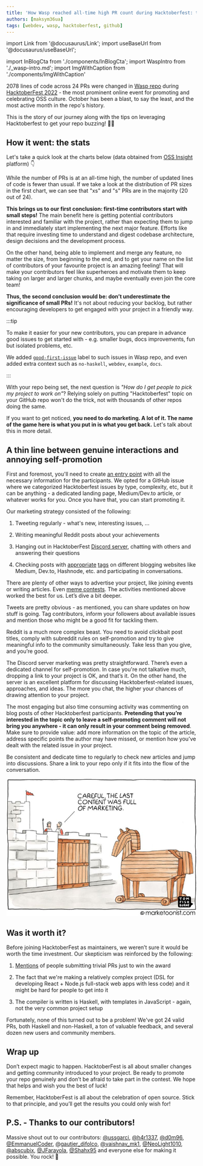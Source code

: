 ```yaml
---
title: 'How Wasp reached all-time high PR count during Hacktoberfest: tips for OSS maintainers'
authors: [maksym36ua]
tags: [webdev, wasp, hacktoberfest, github]
---
```


import Link from '@docusaurus/Link';
import useBaseUrl from '@docusaurus/useBaseUrl';

import InBlogCta from './components/InBlogCta';
import WaspIntro from './_wasp-intro.md';
import ImgWithCaption from './components/ImgWithCaption'


2078 lines of code across 24 PRs were changed in [Wasp repo](https://github.com/wasp-lang/wasp) during [HacktoberFest 2022](https://hacktoberfest.com/) - the most prominent online event for promoting and celebrating OSS culture. October has been a blast, to say the least, and the most active month in the repo's history.

This is the story of our journey along with the tips on leveraging Hacktoberfest to get your repo buzzing! 🐝🐝

## How it went: the stats

Let's take a quick look at the charts below (data obtained from [OSS Insight](https://ossinsight.io/analyze/wasp-lang/wasp) platform) 👇

<ImgWithCaption
    alt="PR history"
    source="img/hacktoberfest-wrap-up/pr-history.png"
    caption="24 contributor PRs in Oct, an all-time high!"
/>

<ImgWithCaption
    alt="Lines of code changes"
    source="img/hacktoberfest-wrap-up/code-lines-history.png"
    caption="On the other hand, number of changed LoC isn't that huge"
/>

While the number of PRs is at an all-time high, the number of updated lines of code is fewer than usual. If we take a look at the distribution of PR sizes in the first chart, we can see that "xs" and "s" PRs are in the majority (20 out of 24).

**This brings us to our first conclusion: first-time contributors start with small steps!** The main benefit here is getting potential contributors interested and familiar with the project, rather than expecting them to jump in and
immediately start implementing the next major feature. Efforts like that require investing time to understand and digest codebase architecture, design decisions and the development process.

On the other hand, being able to implement and merge any feature, no matter the size, from beginning to the end, and to get your name on the list of contributors of your favourite project is an amazing feeling! That will make your contributors feel like superheroes and motivate them to keep taking on larger and larger chunks, and maybe eventually even join the core team!

**Thus, the second conclusion would be: don’t underestimate the significance of small PRs!** It's not about reducing your backlog, but rather encouraging developers to get engaged with your project in a friendly way.

:::tip

To make it easier for your new contributors, you can prepare in advance good issues to get started with - e.g. smaller bugs, docs improvements, fun but isolated problems, etc.

We added [`good-first-issue`](https://github.com/wasp-lang/wasp/issues?q=is%3Aissue+is%3Aopen+label%3A%22good+first+issue%22) label to such issues in Wasp repo, and even added extra context such as `no-haskell`, `webdev`, `example`, `docs`.

:::

With your repo being set, the next question is *"How do I get people to pick my project to work on"*? Relying solely
on putting "Hacktoberfest" topic on your GitHub repo won't do the trick, not with thousands of other repos doing the same.

If you want to get noticed, **you need to do marketing. A lot of it. The name of the game here is what you put in is what you get back.** Let's talk about this in more detail.

## A thin line between genuine interactions and annoying self-promotion

First and foremost, you'll need to create [an entry point](https://github.com/wasp-lang/wasp/issues/735) with all the necessary information for the participants. We opted for a GitHub issue where we categorized Hacktoberfest issues by type, complexity, etc, but it can be anything - a dedicated landing page, Medium/Dev.to article, or whatever works for you. Once you have that, you can start promoting it.

<ImgWithCaption
    alt="Hacktoberfest entry point - gh issue"
    source="img/hacktoberfest-wrap-up/hf-gh-entry-point.png"
    caption="Our entry point for Hacktoberfest"
/>

Our marketing strategy consisted of the following:

1. Tweeting regularly - what's new, interesting issues, ...

2. Writing meaningful Reddit posts about your achievements

3. Hanging out in HacktoberFest [Discord server](https://discord.com/invite/hacktoberfest), chatting with others and answering their questions

4. Checking posts with [appropriate](https://dev.to/t/hacktoberfest) [tags](https://medium.com/tag/hacktoberfest2022) on different blogging websites like Medium, Dev.to, Hashnode, etc. and participating in conversations. 

There are plenty of other ways to advertise your project, like joining events or writing articles. Even [meme contests](https://github.com/dailydotdev/memetoberfest). The activities mentioned above worked the best for us. Let’s dive a bit deeper.

Tweets are pretty obvious - as mentioned, you can share updates on how stuff is going. Tag contributors, inform your followers about available issues and mention those who might be a good fit for tackling them.  

Reddit is a much more complex beast. You need to avoid clickbait post titles, comply with subreddit rules on self-promotion and try to give meaningful info to the community simultaneously. Take less than you give, and you’re good. 

<ImgWithCaption
    alt="posting on reddit"
    source="img/hacktoberfest-wrap-up/oss-reddit-post.png"
    caption="How posting on Reddit feels"
/>


The Discord server marketing was pretty straightforward. There’s even a dedicated channel for self-promotion. In case you're not talkative much, dropping a link to your project is OK, and that’s it. On the other hand, the server is an excellent platform for discussing Hacktoberfest-related issues, approaches, and ideas. The more you chat, the higher your chances of drawing attention to your project.

The most engaging but also time consuming activity was commenting on blog posts of other Hacktoberfest participants. **Pretending that you’re interested in the topic only to leave a self-promoting comment will not bring you anywhere - it can only result in your comment being removed**. Make sure to provide value: add more information on the topic of the article, address specific points the author may have missed, or mention how you’ve dealt with the related issue in your project. 

Be consistent and dedicate time to regularly to check new articles and jump into discussions. Share a link to your repo only if it fits into the flow of the conversation.

![Content marketing in a nutshell](../static/img/hacktoberfest-wrap-up/content-marketing-in-a-nutshell.png)

## Was it worth it?

Before joining HacktoberFest as maintainers, we weren’t sure it would be worth the time investment. Our skepticism was reinforced by the following:

1. [Mentions](https://www.reddit.com/r/developersIndia/comments/xvynx9/hacktoberfest_is_ruining_opensource/) of people submitting trivial PRs just to win the award

2. The fact that we're making a relatively complex project (DSL for developing React + Node.js full-stack web apps with less code) and it might be hard for people to get into it

3. The compiler is written is Haskell, with templates in JavaScript - again, not the very common project setup

Fortunately, none of this turned out to be a problem! We've got 24 valid PRs, both Haskell and non-Haskell, a ton of valuable feedback, and several dozen new users and community members. 

## Wrap up

Don’t expect magic to happen. HacktoberFest is all about smaller changes and getting community introduced to your project. Be ready to promote your repo genuinely and don’t be afraid to take part in the contest. We hope that helps and wish you the best of luck!

Remember, HacktoberFest is all about the celebration of open source. Stick to that principle, and you’ll get the results you could only wish for!

## P.S. - Thanks to our contributors!

Massive shout out to our contributors: [@ussgarci](https://twitter.com/ussgarci), [@h4r1337](https://twitter.com/h4r1337), [@d0m96](https://twitter.com/d0m96), [@EmmanuelCoder](https://twitter.com/EmmanuelCoder), [@gautier_difolco](https://twitter.com/gautier_difolco), [@vaishnav_mk1](https://twitter.com/vaishnav_mk1), [@NeoLight1010](https://twitter.com/NeoLight1010), [@abscubix](https://twitter.com/abscubix), [@JFarayola](https://twitter.com/JFarayola), [@Shahx95](https://twitter.com/Shahx95) and everyone else for making it possible. You rock! 🤘
